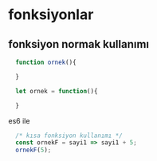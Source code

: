 # fonksiyonlar

## fonksiyon normak kullanımı
```javascript
  function ornek(){

  }

  let ornek = function(){

  }
```

es6 ile
```javascript
  /* kısa fonksiyon kullanımı */
  const ornekF = sayi1 => sayi1 + 5;
  ornekF(5);

```

 
